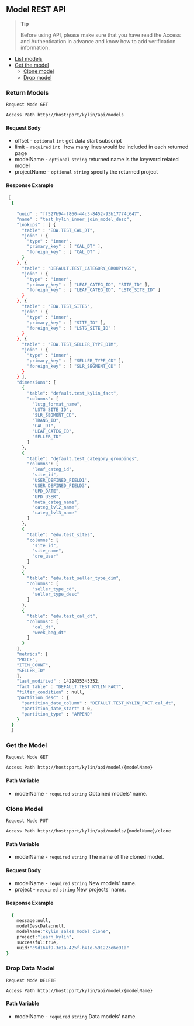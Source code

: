 ## Model REST API

> **Tip**
>
> Before using API, please make sure that you have read the Access and Authentication in advance and know how to add verification information. 
>


* [List models](#list-models)
* [Get the model](#get-model)
   * [Clone model](#clone-model)
   * [Drop model](#drop-model)

### Return Models
`Request Mode GET`

`Access Path http://host:port/kylin/api/models`

#### Request Body
* offset - `optional` `int` get data start subscript
* limit - `required` `int ` how many lines would be included in each returned page
* modelName - `optional` `string` returned name is the keyword related model
* projectName - `optional` `string` specify the returned project

#### Response Example
```sh
［
  {
   
    "uuid" : "ff527b94-f860-44c3-8452-93b17774c647",
    "name" : "test_kylin_inner_join_model_desc",
    "lookups" : [ {
      "table" : "EDW.TEST_CAL_DT",
      "join" : {
        "type" : "inner",
        "primary_key" : [ "CAL_DT" ],
        "foreign_key" : [ "CAL_DT" ]
      }
    }, {
      "table" : "DEFAULT.TEST_CATEGORY_GROUPINGS",
      "join" : {
        "type" : "inner",
        "primary_key" : [ "LEAF_CATEG_ID", "SITE_ID" ],
        "foreign_key" : [ "LEAF_CATEG_ID", "LSTG_SITE_ID" ]
      }
    }, {
      "table" : "EDW.TEST_SITES",
      "join" : {
        "type" : "inner",
        "primary_key" : [ "SITE_ID" ],
        "foreign_key" : [ "LSTG_SITE_ID" ]
      }
    }, {
      "table" : "EDW.TEST_SELLER_TYPE_DIM",
      "join" : {
        "type" : "inner",
        "primary_key" : [ "SELLER_TYPE_CD" ],
        "foreign_key" : [ "SLR_SEGMENT_CD" ]
      }
    } ],
    "dimensions": [
      {
        "table": "default.test_kylin_fact",
        "columns": [
          "lstg_format_name",
          "LSTG_SITE_ID",
          "SLR_SEGMENT_CD",
          "TRANS_ID",
          "CAL_DT",
          "LEAF_CATEG_ID",
          "SELLER_ID"
        ]
      },
      {
        "table": "default.test_category_groupings",
        "columns": [
          "leaf_categ_id",
          "site_id",
          "USER_DEFINED_FIELD1",
          "USER_DEFINED_FIELD3",
          "UPD_DATE",
          "UPD_USER",
          "meta_categ_name",
          "categ_lvl2_name",
          "categ_lvl3_name"
        ]
      },
      {
        "table": "edw.test_sites",
        "columns": [
          "site_id",
          "site_name",
          "cre_user"
        ]
      },
      {
        "table": "edw.test_seller_type_dim",
        "columns": [
          "seller_type_cd",
          "seller_type_desc"
        ]
      },
      {
        "table": "edw.test_cal_dt",
        "columns": [
          "cal_dt",
          "week_beg_dt"
        ]
      }
    ],
    "metrics": [
    "PRICE",
    "ITEM_COUNT",
    "SELLER_ID"
    ],
    "last_modified" : 1422435345352,
    "fact_table" : "DEFAULT.TEST_KYLIN_FACT",
    "filter_condition" : null,
    "partition_desc" : {
      "partition_date_column" : "DEFAULT.TEST_KYLIN_FACT.cal_dt",
      "partition_date_start" : 0,
      "partition_type" : "APPEND"
    }
  }
  ］
```

### Get the Model
`Request Mode GET`

`Access Path http://host:port/kylin/api/model/{modelName}`

#### Path Variable
* modelName - `required` `string` Obtained models' name.

### Clone Model
`Request Mode PUT`

`Access Path http://host:port/kylin/api/models/{modelName}/clone`

#### Path Variable
* modelName - `required` `string` The name of the cloned model.

#### Request Body
* modelName - `required` `string` New models' name.
* project - `required` `string` New projects' name. 


#### Response Example
```sh
  {
    message:null,
    modelDescData:null,
    modelName:"kylin_sales_model_clone",
    project:"learn_kylin",
    successful:true,
    uuid:"c9d164f9-3e1a-425f-b41e-591223e6e91a"
}
```

### Drop Data Model 
`Request Mode DELETE`

`Access Path http://host:port/kylin/api/model/{modelName}`

#### Path Variable
* modelName - `required` `string` Data models' name.
